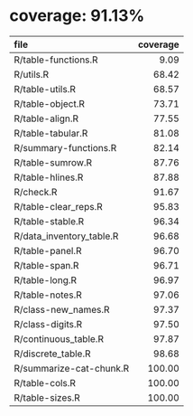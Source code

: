 # coverage: 91.13%

|file                     | coverage|
|:------------------------|--------:|
|R/table-functions.R      |     9.09|
|R/utils.R                |    68.42|
|R/table-utils.R          |    68.57|
|R/table-object.R         |    73.71|
|R/table-align.R          |    77.55|
|R/table-tabular.R        |    81.08|
|R/summary-functions.R    |    82.14|
|R/table-sumrow.R         |    87.76|
|R/table-hlines.R         |    87.88|
|R/check.R                |    91.67|
|R/table-clear_reps.R     |    95.83|
|R/table-stable.R         |    96.34|
|R/data_inventory_table.R |    96.68|
|R/table-panel.R          |    96.70|
|R/table-span.R           |    96.71|
|R/table-long.R           |    96.97|
|R/table-notes.R          |    97.06|
|R/class-new_names.R      |    97.37|
|R/class-digits.R         |    97.50|
|R/continuous_table.R     |    97.87|
|R/discrete_table.R       |    98.68|
|R/summarize-cat-chunk.R  |   100.00|
|R/table-cols.R           |   100.00|
|R/table-sizes.R          |   100.00|
